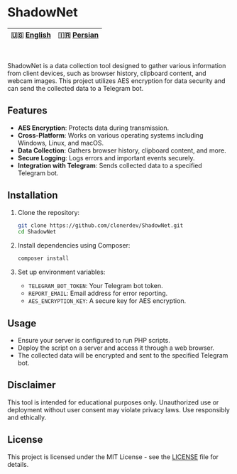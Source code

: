 # ShadowNet

| 🇺🇸 [English](README.md) | 🇮🇷 [Persian](README-FA.md) |
|--------------------------|----------------------------|
<br>

ShadowNet is a data collection tool designed to gather various information from client devices, such as browser history, clipboard content, and webcam images. This project utilizes AES encryption for data security and can send the collected data to a Telegram bot.

## Features

- **AES Encryption**: Protects data during transmission.
- **Cross-Platform**: Works on various operating systems including Windows, Linux, and macOS.
- **Data Collection**: Gathers browser history, clipboard content, and more.
- **Secure Logging**: Logs errors and important events securely.
- **Integration with Telegram**: Sends collected data to a specified Telegram bot.

## Installation

1. Clone the repository:
   ```bash
   git clone https://github.com/clonerdev/ShadowNet.git
   cd ShadowNet
   ```

2. Install dependencies using Composer:
   ```bash
   composer install
   ```

3. Set up environment variables:
   - `TELEGRAM_BOT_TOKEN`: Your Telegram bot token.
   - `REPORT_EMAIL`: Email address for error reporting.
   - `AES_ENCRYPTION_KEY`: A secure key for AES encryption.

## Usage

- Ensure your server is configured to run PHP scripts.
- Deploy the script on a server and access it through a web browser.
- The collected data will be encrypted and sent to the specified Telegram bot.

## Disclaimer

This tool is intended for educational purposes only. Unauthorized use or deployment without user consent may violate privacy laws. Use responsibly and ethically.

## License

This project is licensed under the MIT License - see the [LICENSE](LICENSE) file for details.